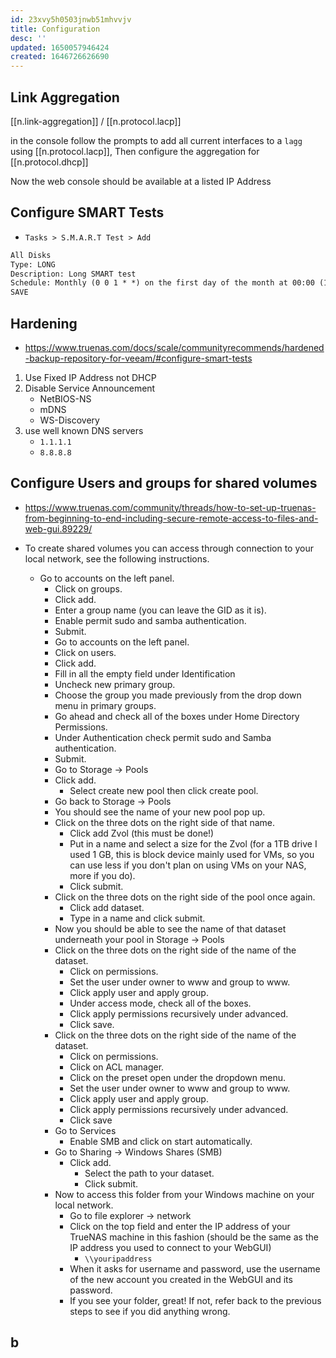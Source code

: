 ```yaml
---
id: 23xvy5h0503jnwb51mhvvjv
title: Configuration
desc: ''
updated: 1650057946424
created: 1646726626690
---
```


## Link Aggregation

[[n.link-aggregation]] / [[n.protocol.lacp]]

in the console follow the prompts to add all current interfaces to a `lagg` using [[n.protocol.lacp]], Then configure the aggregation for [[n.protocol.dhcp]]

Now the web console should be available at a listed IP Address

## Configure SMART Tests

- `Tasks > S.M.A.R.T Test > Add`

```txt
All Disks
Type: LONG
Description: Long SMART test
Schedule: Monthly (0 0 1 * *) on the first day of the month at 00:00 (12:00 AM)
SAVE
```

## Hardening

- <https://www.truenas.com/docs/scale/communityrecommends/hardened-backup-repository-for-veeam/#configure-smart-tests>

1. Use Fixed IP Address not DHCP
2. Disable Service Announcement
   - NetBIOS-NS
   - mDNS
   - WS-Discovery
3. use well known DNS servers
   - `1.1.1.1`
   - `8.8.8.8`


## Configure Users and groups for shared volumes

- <https://www.truenas.com/community/threads/how-to-set-up-truenas-from-beginning-to-end-including-secure-remote-access-to-files-and-web-gui.89229/>

- To create shared volumes you can access through connection to your local network, see the following instructions.
  - Go to accounts on the left panel.
    - Click on groups.
    - Click add.
    - Enter a group name (you can leave the GID as it is).
    - Enable permit sudo and samba authentication.
    - Submit.
    - Go to accounts on the left panel.
    - Click on users.
    - Click add.
    - Fill in all the empty field under Identification
    - Uncheck new primary group.
    - Choose the group you made previously from the drop down menu in primary groups.
    - Go ahead and check all of the boxes under Home Directory Permissions.
    - Under Authentication check permit sudo and Samba authentication.
    - Submit.
    - Go to Storage -> Pools
    - Click add.
      - Select create new pool then click create pool.
    - Go back to Storage -> Pools
    - You should see the name of your new pool pop up.
    - Click on the three dots on the right side of that name.
      - Click add Zvol (this must be done!)
      - Put in a name and select a size for the Zvol (for a 1TB drive I used 1 GB, this is block device mainly used for VMs, so you can use less if you don't plan on using VMs on your NAS, more if you do).
      - Click submit.
    - Click on the three dots on the right side of the pool once again.
      - Click add dataset.
      - Type in a name and click submit.
    - Now you should be able to see the name of that dataset underneath your pool in Storage -> Pools
    - Click on the three dots on the right side of the name of the dataset.
      - Click on permissions.
      - Set the user under owner to www and group to www.
      - Click apply user and apply group.
      - Under access mode, check all of the boxes.
      - Click apply permissions recursively under advanced.
      - Click save.
    - Click on the three dots on the right side of the name of the dataset.
      - Click on permissions.
      - Click on ACL manager.
      - Click on the preset open under the dropdown menu.
      - Set the user under owner to www and group to www.
      - Click apply user and apply group.
      - Click apply permissions recursively under advanced.
      - Click save
    - Go to Services
      - Enable SMB and click on start automatically.
    - Go to Sharing -> Windows Shares (SMB)
      - Click add.
        - Select the path to your dataset.
        - Click submit.
    - Now to access this folder from your Windows machine on your local network.
      - Go to file explorer -> network
      - Click on the top field and enter the IP address of your TrueNAS machine in this fashion (should be the same as the IP address you used to connect to your WebGUI)
        - `\\youripaddress`
      - When it asks for username and password, use the username of the new account you created in the WebGUI and its password.
      - If you see your folder, great! If not, refer back to the previous steps to see if you did anything wrong.

## b


